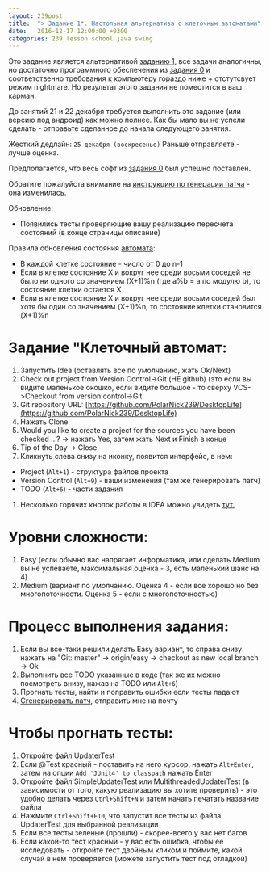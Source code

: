```yaml
---
layout: 239post
title:  "> Задание 1*. Настольная альтернатива с клеточным автоматами"
date:   2016-12-17 12:00:00 +0300
categories: 239 lesson school java swing
---
```


Это задание является альтернативой [заданию 1](/lessons/239/lesson/school/android/java/2016/12/14/android-life.html), все задачи аналогичны, но достаточно программного обеспечения из [задания 0](/lessons/239/lesson/school/java/2016/12/10/Java.html) и соответственно требования к компьютеру гораздо ниже + отстутсвует режим nightmare. Но результат этого задания не поместится в ваш карман.

До занятий 21 и 22 декабря требуется выполнить это задание (или версию под андроид) как можно полнее. Как бы мало вы не успели сделать - отправьте сделанное до начала следующего занятия.

Жесткий дедлайн: `25 декабря (воскресенье)` Раньше отправляете - лучше оценка.

Предполагается, что весь софт из [задания 0](/lessons/239/lesson/school/java/2016/12/10/Java.html) был успешно поставлен.

Обратите пожалуйста внимание на [инструкцию по генерации патча](/lessons/239/lesson/school/1703/05/16/Patch.html) - она изменилась.

Обновление:

 - Появились тесты проверяющие вашу реализацию пересчета состояний (в конце страницы описание)

Правила обновления состояния [автомата](https://en.wikipedia.org/wiki/Cyclic_cellular_automaton):

 - В каждой клетке состояние - число от 0 до n-1
 - Если в клетке состояние X и вокруг нее среди восьми соседей не было ни одного со значением (X+1)%n (где a%b = a по модулю b), то состояние клетки остается X
 - Если в клетке состояние X и вокруг нее среди восьми соседей был хотя бы один со значением (X+1)%n, то состояние клетки становится (X+1)%n

Задание "Клеточный автомат:
===========================
1. Запустить Idea (оставлять все по умолчанию, жать Ok/Next)
1. Check out project from Version Control->Git (НЕ github) (это если вы видите маленькое окошко, если видите большое - то сверху VCS->Checkout from version control->Git
1. Git repository URL: [https://github.com/PolarNick239/DesktopLife](https://github.com/PolarNick239/DesktopLife)
1. Нажать Clone
1. Would you like to create a project for the sources you have been checked ...? -> нажать Yes, затем жать Next и Finish в конце
1. Tip of the Day -> Close
1. Кликнуть слева снизу на иконку, появится интерфейс, в нем:
 - Project (`Alt+1`) - структура файлов проекта
 - Version Control (`Alt+9`) - ваши изменения (там же генерировать патч)
 - TODO (`Alt+6`) - части задания
1. Несколько горячих кнопок работы в IDEA можно увидеть [тут.](/lessons/239/lesson/school/1914/08/18/IDEA-hotkeys.html)

Уровни сложности:
=================
1. Easy (если обычно вас напрягает информатика, или сделать Medium вы не успеваете, максимальная оценка - 3, есть маленький шанс на 4)
1. Medium (вариант по умолчанию. Оценка 4 - если все хорошо но без многопоточности. Оценка 5 - если с многопоточностью)

Процесс выполнения задания:
===========================
1. Если вы все-таки решили делать Easy вариант, то справа снизу нажать на "Git: master" -> origin/easy -> checkout as new local branch -> Ok
3. Выполнить все TODO указанные в коде (так же их можно посмотреть внизу, нажав на TODO или `Alt+6`)
4. Прогнать тесты, найти и поправить ошибки если тесты падают
6. [Сгенерировать патч](/lessons/239/lesson/school/1703/05/16/Patch.html), отправить мне на почту

Чтобы прогнать тесты:
=====================
1. Откройте файл UpdaterTest
1. Если @Test красный - поставить на него курсор, нажать `Alt+Enter`, затем на опции `Add 'JUnit4' to classpath` нажать Enter
1. Откройте файл SimpleUpdaterTest или MultithreadedUpdaterTest (в зависимости от того, какую реализацию вы хотите проверить) - это удобно делать через `Ctrl+Shift+N` и затем начать печатать название файла
1. Нажмите `Ctrl+Shift+F10`, что запустит все тесты из файла UpdaterTest для выбранной реализации
1. Если все тесты зеленые (прошли) - скорее-всего у вас нет багов
1. Если какой-то тест красный - у вас есть ошибка, чтобы ее исследовать - откройте тест двойным кликом и поймите, какой случай в нем проверяется (можете запустить тест под отладкой)

